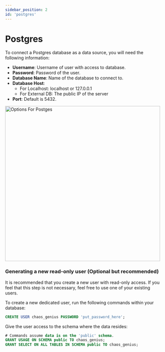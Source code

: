 ```yaml
---
sidebar_position: 2
id: 'postgres'
---
```


# Postgres

To connect a Postgres database as a data source, you will need the following information:

* **Username**: Username of user with access to database.
* **Password**: Password of the user.
* **Database Name**: Name of the database to connect to.
* **Database Host**:
    * For Localhost: localhost or 127.0.0.1
    * For External DB: The public IP of the server 
* **Port**: Default is 5432.

<img alt="Options For Postges" src="/img/connecting-to-data-sources/postgres.png" width="500" />


### Generating a new read-only user (Optional but recommended)

It is recommended that you create a new user with read-only access. If you feel that this step is not necessary, feel free to use one of your existing users.

To create a new dedicated user, run the following commands within your database:
```sql
CREATE USER chaos_genius PASSWORD 'put_password_here';
```
Give the user access to the schema where the data resides:
```sql
# Commands assume data is on the 'public' schema. 
GRANT USAGE ON SCHEMA public TO chaos_genius;
GRANT SELECT ON ALL TABLES IN SCHEMA public TO chaos_genius;
```
